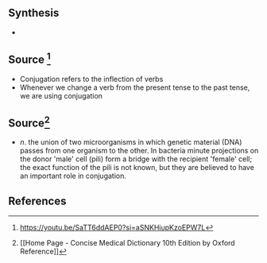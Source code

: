 ## Synthesis
- 
## Source [^1]
- Conjugation refers to the inflection of verbs
- Whenever we change a verb from the present tense to the past tense, we are using conjugation
## Source[^2]
- $n$. the union of two microorganisms in which genetic material (DNA) passes from one organism to the other. In bacteria minute projections on the donor 'male' cell (pili) form a bridge with the recipient 'female' cell; the exact function of the pili is not known, but they are believed to have an important role in conjugation.
## References

[^1]: https://youtu.be/SaTT6ddAEP0?si=aSNKHiupKzoEPW7L
[^2]: [[Home Page - Concise Medical Dictionary 10th Edition by Oxford Reference]]